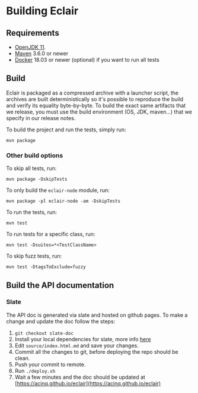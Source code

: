 # Building Eclair

## Requirements

- [OpenJDK 11](https://adoptopenjdk.net/?variant=openjdk11&jvmVariant=hotspot).
- [Maven](https://maven.apache.org/download.cgi) 3.6.0 or newer
- [Docker](https://www.docker.com/) 18.03 or newer (optional) if you want to run all tests

## Build

Eclair is packaged as a compressed archive with a launcher script, the archives are built deterministically
so it's possible to reproduce the build and verify its equality byte-by-byte. To build the exact same artifacts 
that we release, you must use the build environment (OS, JDK, maven...) that we specify in our release notes.

To build the project and run the tests, simply run:

```shell
mvn package
```

### Other build options

To skip all tests, run:

```shell
mvn package -DskipTests
```

To only build the `eclair-node` module, run:

```shell
mvn package -pl eclair-node -am -DskipTests
```

To run the tests, run:

```shell
mvn test
```

To run tests for a specific class, run:

```shell
mvn test -Dsuites=*<TestClassName>
```

To skip fuzz tests, run:

```shell
mvn test -DtagsToExclude=fuzzy
```

## Build the API documentation

### Slate

The API doc is generated via slate and hosted on github pages. To make a change and update the doc follow the steps:

1. `git checkout slate-doc`
2. Install your local dependencies for slate, more info [here](https://github.com/lord/slate#getting-started-with-slate)
3. Edit `source/index.html.md` and save your changes.
4. Commit all the changes to git, before deploying the repo should be clean.
5. Push your commit to remote.
6. Run `./deploy.sh`
7. Wait a few minutes and the doc should be updated at [https://acinq.github.io/eclair](https://acinq.github.io/eclair)
